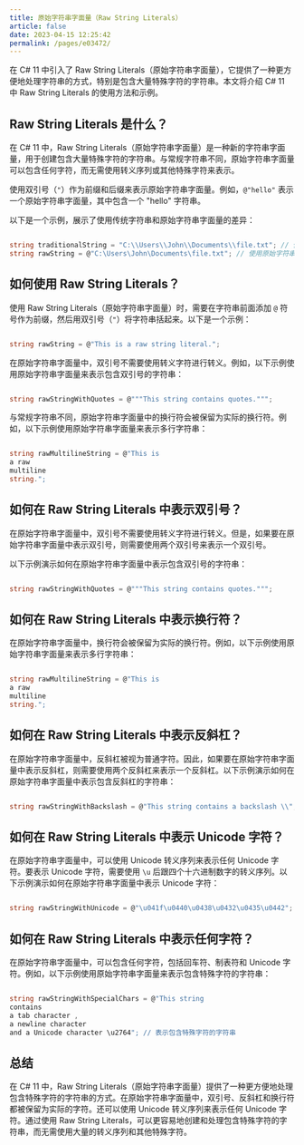 ```yaml
---
title: 原始字符串字面量（Raw String Literals）
article: false
date: 2023-04-15 12:25:42
permalink: /pages/e03472/
---
```


在 C# 11 中引入了 Raw String Literals（原始字符串字面量），它提供了一种更方便地处理字符串的方式，特别是包含大量特殊字符的字符串。本文将介绍 C# 11 中 Raw String Literals 的使用方法和示例。
## Raw String Literals 是什么？

在 C# 11 中，Raw String Literals（原始字符串字面量）是一种新的字符串字面量，用于创建包含大量特殊字符的字符串。与常规字符串不同，原始字符串字面量可以包含任何字符，而无需使用转义序列或其他特殊字符来表示。

使用双引号（`"`）作为前缀和后缀来表示原始字符串字面量。例如，`@"hello"` 表示一个原始字符串字面量，其中包含一个 "hello" 字符串。

以下是一个示例，展示了使用传统字符串和原始字符串字面量的差异：

```csharp

string traditionalString = "C:\\Users\\John\\Documents\\file.txt"; // 使用转义字符表示路径
string rawString = @"C:\Users\John\Documents\file.txt"; // 使用原始字符串字面量表示路径
```


## 如何使用 Raw String Literals？

使用 Raw String Literals（原始字符串字面量）时，需要在字符串前面添加 `@` 符号作为前缀，然后用双引号（`"`）将字符串括起来。以下是一个示例：

```csharp

string rawString = @"This is a raw string literal.";
```



在原始字符串字面量中，双引号不需要使用转义字符进行转义。例如，以下示例使用原始字符串字面量来表示包含双引号的字符串：

```csharp

string rawStringWithQuotes = @"""This string contains quotes.""";
```



与常规字符串不同，原始字符串字面量中的换行符会被保留为实际的换行符。例如，以下示例使用原始字符串字面量来表示多行字符串：

```csharp

string rawMultilineString = @"This is
a raw
multiline
string.";
```


## 如何在 Raw String Literals 中表示双引号？

在原始字符串字面量中，双引号不需要使用转义字符进行转义。但是，如果要在原始字符串字面量中表示双引号，则需要使用两个双引号来表示一个双引号。

以下示例演示如何在原始字符串字面量中表示包含双引号的字符串：

```csharp

string rawStringWithQuotes = @"""This string contains quotes.""";
```


## 如何在 Raw String Literals 中表示换行符？

在原始字符串字面量中，换行符会被保留为实际的换行符。例如，以下示例使用原始字符串字面量来表示多行字符串：

```csharp

string rawMultilineString = @"This is
a raw
multiline
string.";
```


## 如何在 Raw String Literals 中表示反斜杠？

在原始字符串字面量中，反斜杠被视为普通字符。因此，如果要在原始字符串字面量中表示反斜杠，则需要使用两个反斜杠来表示一个反斜杠。以下示例演示如何在原始字符串字面量中表示包含反斜杠的字符串：

```csharp

string rawStringWithBackslash = @"This string contains a backslash \\";
```


## 如何在 Raw String Literals 中表示 Unicode 字符？

在原始字符串字面量中，可以使用 Unicode 转义序列来表示任何 Unicode 字符。要表示 Unicode 字符，需要使用 `\u` 后跟四个十六进制数字的转义序列。以下示例演示如何在原始字符串字面量中表示 Unicode 字符：

```csharp

string rawStringWithUnicode = @"\u041f\u0440\u0438\u0432\u0435\u0442"; // 表示俄语中的 "Привет"（你好）
```


## 如何在 Raw String Literals 中表示任何字符？

在原始字符串字面量中，可以包含任何字符，包括回车符、制表符和 Unicode 字符。例如，以下示例使用原始字符串字面量来表示包含特殊字符的字符串：

```csharp

string rawStringWithSpecialChars = @"This string
contains
a tab character	,
a newline character
and a Unicode character \u2764"; // 表示包含特殊字符的字符串
```


## 总结

在 C# 11 中，Raw String Literals（原始字符串字面量）提供了一种更方便地处理包含特殊字符的字符串的方式。在原始字符串字面量中，双引号、反斜杠和换行符都被保留为实际的字符。还可以使用 Unicode 转义序列来表示任何 Unicode 字符。通过使用 Raw String Literals，可以更容易地创建和处理包含特殊字符的字符串，而无需使用大量的转义序列和其他特殊字符。
